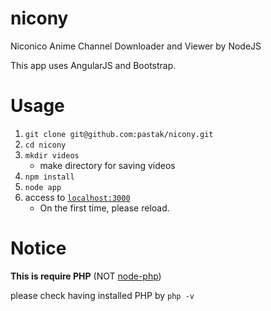 nicony
======

Niconico Anime Channel Downloader and Viewer by NodeJS

This app uses AngularJS and Bootstrap.

Usage
=====

1. `git clone git@github.com:pastak/nicony.git`
2. `cd nicony`
3. `mkdir videos`
    - make directory for saving videos
3. `npm install`
4. `node app`
5. access to [`localhost:3000`](http://localhost:3000/)
    - On the first time, please reload.

Notice
======

**This is require PHP** (NOT [node-php](https://github.com/davidcoallier/node-php))

please check having installed PHP by `php -v`

